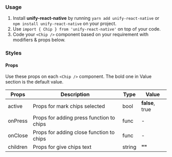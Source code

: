 ### Usage

1. Install **unify-react-native** by running `yarn add unify-react-native` or `npm install unify-react-native` on your project.
2. Use `import { Chip } from 'unify-react-native'` on top of your code.
3. Code your `<Chip />` component based on your requirement with modifiers & props below.



### Styles

#### Props

Use these props on each `<Chip />` component. The bold one in Value section is the default value.

| Props            | Description                         | Type            | Value
|---------------------|----------------------------------|-----------------|---------------------|
| active           | Props for mark chips selected       | bool            | **false**, true
| onPress     | Props for adding press function to chips | func            | -
| onClose     | Props for adding close function to chips | func            | -
| children         | Props for give chips text           | string          | **""**